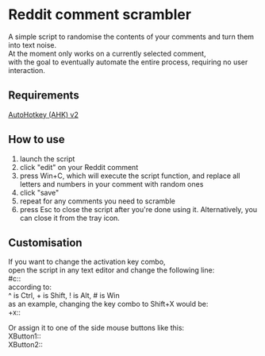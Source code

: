 # Reddit comment scrambler
A simple script to randomise the contents of your comments and turn them into text noise.  
At the moment only works on a currently selected comment,  
with the goal to eventually automate the entire process, requiring no user interaction.

## Requirements
[AutoHotkey (AHK) v2](https://www.autohotkey.com/)

## How to use
1) launch the script
2) click "edit" on your Reddit comment
3) press Win+C, which will execute the script function, and replace all letters and numbers in your comment with random ones
4) click "save"
5) repeat for any comments you need to scramble
6) press Esc to close the script after you're done using it. Alternatively, you can close it from the tray icon.

## Customisation  
If you want to change the activation key combo,   
open the script in any text editor and change the following line:  
#c::  
according to:  
^ is Ctrl, + is Shift, ! is Alt, # is Win  
as an example, changing the key combo to Shift+X would be:  
+x::  

Or assign it to one of the side mouse buttons like this:  
XButton1::  
XButton2::  
